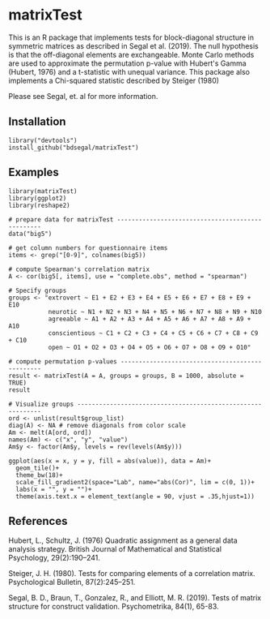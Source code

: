 # matrixTest

This is an R package that implements tests for block-diagonal structure in symmetric matrices as described in Segal et al. (2019). The null hypothesis is that the off-diagonal elements are exchangeable. Monte Carlo methods are used to approximate the permutation p-value with Hubert's Gamma (Hubert, 1976) and a t-statistic with unequal variance. This package also implements a Chi-squared statistic described by Steiger (1980)

Please see Segal, et. al for more information.

## Installation

```{r}
library("devtools")
install_github("bdsegal/matrixTest")
```

## Examples

```{r}
library(matrixTest)
library(ggplot2)
library(reshape2)
     
# prepare data for matrixTest -------------------------------------------------
data("big5")

# get column numbers for questionnaire items
items <- grep("[0-9]", colnames(big5))

# compute Spearman's correlation matrix
A <- cor(big5[, items], use = "complete.obs", method = "spearman")

# Specify groups
groups <- "extrovert ~ E1 + E2 + E3 + E4 + E5 + E6 + E7 + E8 + E9 + E10
           neurotic ~ N1 + N2 + N3 + N4 + N5 + N6 + N7 + N8 + N9 + N10
           agreeable ~ A1 + A2 + A3 + A4 + A5 + A6 + A7 + A8 + A9 + A10
           conscientious ~ C1 + C2 + C3 + C4 + C5 + C6 + C7 + C8 + C9 + C10
           open ~ O1 + O2 + O3 + O4 + O5 + O6 + O7 + O8 + O9 + O10"
     
# compute permutation p-values ------------------------------------------------
result <- matrixTest(A = A, groups = groups, B = 1000, absolute = TRUE)
result

# Visualize groups ------------------------------------------------------------
ord <- unlist(result$group_list)
diag(A) <- NA # remove diagonals from color scale
Am <- melt(A[ord, ord])
names(Am) <- c("x", "y", "value")
Am$y <- factor(Am$y, levels = rev(levels(Am$y)))

ggplot(aes(x = x, y = y, fill = abs(value)), data = Am)+
  geom_tile()+
  theme_bw(18)+
  scale_fill_gradient2(space="Lab", name="abs(Cor)", lim = c(0, 1))+
  labs(x = "", y = "")+
  theme(axis.text.x = element_text(angle = 90, vjust = .35,hjust=1))
```

## References

Hubert, L., Schultz, J. (1976) Quadratic assignment as a general data analysis strategy. British Journal of Mathematical and Statistical Psychology, 29(2):190–241.

Steiger, J. H. (1980). Tests for comparing elements of a correlation matrix. Psychological Bulletin, 87(2):245–251.

Segal, B. D., Braun, T., Gonzalez, R., and Elliott, M. R. (2019). Tests of matrix structure for construct validation. Psychometrika, 84(1), 65-83.
